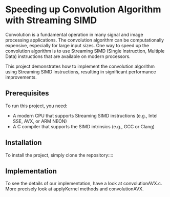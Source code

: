 # Speeding up Convolution Algorithm with Streaming SIMD

Convolution is a fundamental operation in many signal and image processing applications. The convolution algorithm can be computationally expensive, especially for large input sizes. One way to speed up the convolution algorithm is to use Streaming SIMD (Single Instruction, Multiple Data) instructions that are available on modern processors. 

This project demonstrates how to implement the convolution algorithm using Streaming SIMD instructions, resulting in significant performance improvements.

## Prerequisites

To run this project, you need:

- A modern CPU that supports Streaming SIMD instructions (e.g., Intel SSE, AVX, or ARM NEON)
- A C compiler that supports the SIMD intrinsics (e.g., GCC or Clang)

## Installation

To install the project, simply clone the repository::::

## Implementation 

To see the details of our implementation, have a look at convolutionAVX.c. More precisely look at applyKernel methods and convolutionAVX. 

